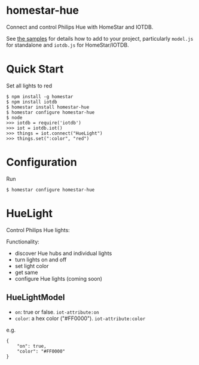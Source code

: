 # homestar-hue

Connect and control Philips Hue with HomeStar and IOTDB.

See <a href="samples/">the samples</a> for details how to add to your project,
particularly <code>model.js</code> for standalone
and <code>iotdb.js</code> for HomeStar/IOTDB.

# Quick Start

Set all lights to red

	$ npm install -g homestar
	$ npm install iotdb
	$ homestar install homestar-hue
    $ homestar configure homestar-hue 
	$ node
	>>> iotdb = require('iotdb')
	>>> iot = iotdb.iot()
	>>> things = iot.connect("HueLight")
	>>> things.set(":color", "red")

# Configuration

Run

    $ homestar configure homestar-hue

# HueLight

Control Philips Hue lights:

Functionality:

* discover Hue hubs and individual lights
* turn lights on and off
* set light color
* get same
* configure Hue lights (coming soon)

## HueLightModel

* <code>on</code>: true or false.  <code>iot-attribute:on</code>
* <code>color</code>: a hex color ("#FF0000").  <code>iot-attribute:color</code>

e.g.

    {
        "on": true,
        "color": "#FF0000"
    }

